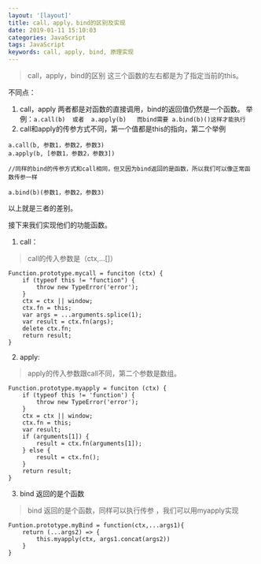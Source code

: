 ```yaml
---
layout: '[layout]'
title: call，apply，bind的区别及实现
date: 2019-01-11 15:10:03
categories: JavaScript
tags: JavaScript
keywords: call, apply, bind, 原理实现
---
```

> call，apply，bind的区别
> 这三个函数的左右都是为了指定当前的this。

不同点：

1. call，apply 两者都是对函数的直接调用，bind的返回值仍然是一个函数。
 	举例：`a.call(b)  或者  a.apply(b)   而bind需要 a.bind(b)()这样才能执行`
2. call和apply的传参方式不同，第一个值都是this的指向，第二个举例

<!-- more -->	

```
a.call(b, 参数1，参数2，参数3)
a.apply(b, [参数1，参数2，参数3])

//同样的bind的传参方式和call相同，但又因为bind返回的是函数，所以我们可以像正常函数传参一样

a.bind(b)(参数1，参数2，参数3)
```
以上就是三者的差别。

接下来我们实现他们的功能函数。

1. call：
> call的传入参数是（ctx,...[]）
```
Function.prototype.mycall = funciton (ctx) {
	if (typeof this != "function") {
		throw new TypeError('error');
	}
	ctx = ctx || window;
	ctx.fn = this;
	var args = ...arguments.splice(1);
	var result = ctx.fn(args);
	delete ctx.fn;
	return result;
}
```
2. apply:
> apply的传入参数跟call不同，第二个参数是数组。

```
Function.prototype.myapply = funciton (ctx) {
	if (typeof this != 'function') {
		throw new TypeError('error');
	}
	ctx = ctx || window;
	ctx.fn = this;
	var result;
	if (arguments[1]) {
		result = ctx.fn(arguments[1]);
	} else {
		result = ctx.fn();
	}
	return result;
}
```
3. bind 返回的是个函数
> bind 返回的是个函数，同样可以执行传参 ，我们可以用myapply实现

```
Funtion.prototype.myBind = function(ctx,...args1){
	return (...args2) => {
		this.myapply(ctx, args1.concat(args2))
	}
}
```
